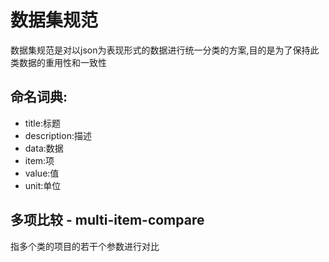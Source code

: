 数据集规范
==================================
数据集规范是对以json为表现形式的数据进行统一分类的方案,目的是为了保持此类数据的重用性和一致性


命名词典:
----------------------------------
* title:标题
* description:描述
* data:数据
* item:项
* value:值
* unit:单位
 

多项比较 - multi-item-compare
-----------------------------------
指多个类的项目的若干个参数进行对比

